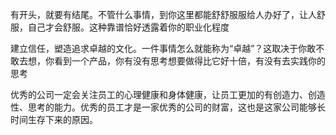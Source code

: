 有开头，就要有结尾。不管什么事情，到你这里都能舒舒服服给人办好了，让人舒服，自己才会舒服。这种靠谱恰好透露着你的职业化程度

建立信任，塑造追求卓越的文化。一件事情怎么就能称为“卓越”？这取决于你敢不敢去想，你看到一个产品，你有没有思考想要做得比它好十倍，有没有去实践你的思考

优秀的公司一定会关注员工的心理健康和身体健康，让员工更加的有创造力、创造性、思考的能力。优秀的员工才是一家优秀的公司的财富，这也是这家公司能够长时间生存下来的原因。